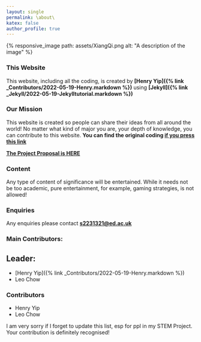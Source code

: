 ```yaml
---
layout: single
permalink: \about\
katex: false
author_profile: true
---
```


{% responsive_image path: assets/XiangQi.png alt: "A description of the image" %}

### This Website

This website, including all the coding, is created by **[Henry Yip]({% link _Contributors/2022-05-19-Henry.markdown %})** using **[Jekyll]({% link _Jekyll/2022-05-19-Jekylltutorial.markdown %})**

### Our Mission
This website is created so people can share their ideas from all around the world! No matter what kind of major you are, your depth of knowledge, you can contribute to this website.  **You can find the original coding [if you press this link](https://github.com/Henry-Yip/Group-Project-VSCode)**

[**The Project Proposal is HERE**]({{site.url}}/assets/finalized.pdf)

### Content
Any type of content of significance will be entertained. While it needs not be too academic, pure entertainment, for example, gaming strategies, is not allowed!

### Enquiries
Any enquiries please contact **[s2231321@ed.ac.uk](mailto:s2231321@ed.ac.uk)** 

### Main Contributors:
## Leader:
 - [Henry Yip]({% link _Contributors/2022-05-19-Henry.markdown %})
 - Leo Chow

### Contributors 
 - Henry Yip
 - Leo Chow
 
I am very sorry if I forget to update this list, esp for ppl in my STEM Project. Your contribution is definitely recognised!


